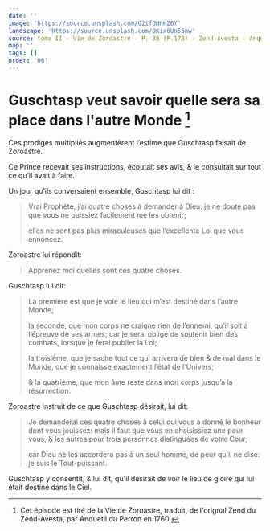 ```yaml
---
date: ''
image: 'https://source.unsplash.com/G2ifDHnHZ6Y'
landscape: 'https://source.unsplash.com/DKix6Un55mw'
source: tome II - Vie de Zoroastre - P. 38 (P.178) - Zend-Avesta - Anquetil du Perron
map: ''
tags: []
order: '06'
---
```


# Guschtasp veut savoir quelle sera sa place dans l'autre Monde [^1]

Ces prodiges multipliés augmentèrent l’estime que Guschtasp faisait de Zoroastre.

Ce Prince recevait ses instructions, écoutait ses avis, & le consultait sur tout ce qu’il avait à faire.

Un jour qu’ils conversaient ensemble, Guschtasp lui dit :

> Vrai Prophète, j’ai quatre choses à demander à Dieu: je ne doute pas que vous ne puissiez facilement me les obtenir;
>
> elles ne sont pas plus miraculeuses que l’excellente Loi que vous annoncez.

Zoroastre lui répondit:

> Apprenez moi quelles sont ces quatre choses.

Guschtasp lui dit:

> La première est que je voie le lieu qui m’est destiné dans l’autre Monde;
>
> la seconde, que mon corps ne craigne rien de l’ennemi, qu’il soit à l’épreuve de ses armes; car je serai obligé de soutenir bien des combats, lorsque je ferai publier la Loi;
>
> la troisième, que je sache tout ce qui arrivera de bien & de mal dans le Monde, que je connaisse exactement l’état de l'Univers;
>
> & la quatrième, que mon âme reste dans mon corps jusqu’à la résurrection.

Zoroastre instruit de ce que Guschtasp désirait, lui dit:

> Je demanderai ces quatre choses à celui qui vous à donné le bonheur dont vous jouissez: mais il faut que vous en choisissiez une pour vous, & les autres pour trois personnes distinguées de votre Cour;
>
> car Dieu ne les accordera pas à un seul homme, de peur qu'il ne dise: je suis le Tout-puissant.

Guschtasp y consentit, & lui dit, qu'il désirait de voir le lieu de gloire qui lui était destiné dans le Ciel.

[^1]: Cet épisode est tiré de la Vie de Zoroastre, traduit, de l'orignal Zend du Zend-Avesta, par Anquetil du Perron en 1760.
